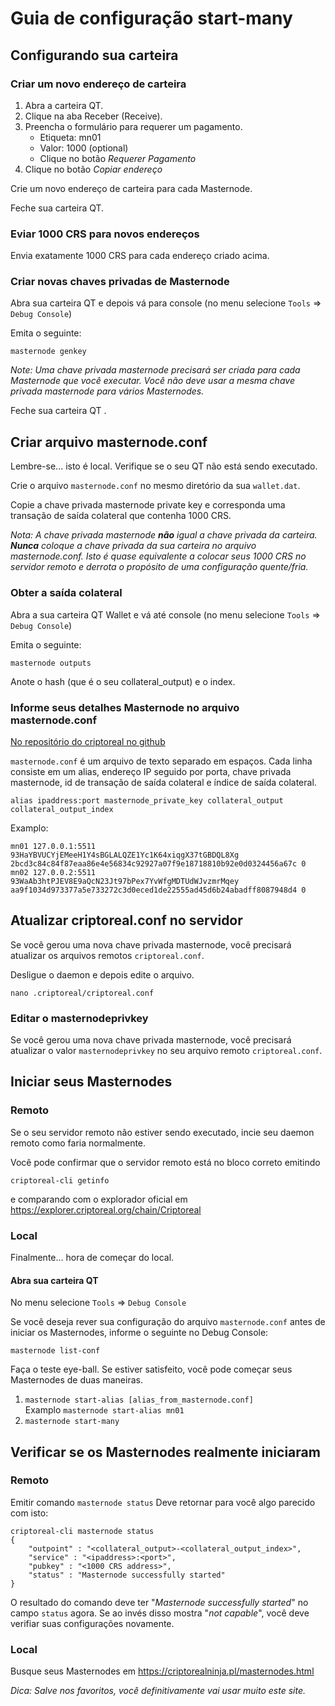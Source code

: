 # Guia de configuração start-many

## Configurando sua carteira

### Criar um novo endereço de carteira

1. Abra a carteira QT.
2. Clique na aba Receber (Receive).
3. Preencha o formulário para requerer um pagamento.
    * Etiqueta: mn01
    * Valor: 1000 (optional)
    * Clique no botão  *Requerer Pagamento* 
5. Clique no botão *Copiar endereço* 

Crie um novo endereço de carteira para cada Masternode.

Feche sua carteira QT.

### Eviar 1000 CRS para novos endereços

Envia exatamente 1000 CRS para cada endereço criado acima.

### Criar novas chaves privadas de Masternode 

Abra sua carteira QT e depois vá para console (no menu selecione `Tools` => `Debug Console`)

Emita o seguinte:

```masternode genkey```

*Note: Uma chave privada masternode precisará ser criada para cada Masternode que você executar. Você não deve usar a mesma chave privada masternode para vários Masternodes.*

Feche sua carteira QT .

## <a name="masternodeconf"></a>Criar arquivo masternode.conf 

Lembre-se... isto é local. Verifique se o seu QT não está sendo executado.

Crie o arquivo `masternode.conf` no mesmo diretório da sua `wallet.dat`.

Copie a chave privada masternode private key e corresponda uma transação de saída colateral que contenha 1000 CRS.

*Nota: A chave privada masternode **não** igual a chave privada da carteira. **Nunca** coloque a chave privada da sua carteira no arquivo masternode.conf. Isto é quase equivalente a colocar seus 1000 CRS no servidor remoto e derrota o propósito de uma configuração quente/fria.*

### Obter a saída colateral

Abra a sua carteira QT Wallet e vá até console (no menu selecione `Tools` => `Debug Console`)

Emita o seguinte:

```masternode outputs```

Anote o hash (que é o seu collateral_output) e o index.

### Informe seus detalhes Masternode no arquivo masternode.conf 
[No repositório do criptoreal no github](https://github.com/criptoreal/criptoreal/blob/master/doc/masternode_conf.md)

`masternode.conf` é um arquivo de texto separado em espaços. Cada linha consiste em um alias, endereço IP seguido por porta, chave privada masternode, id de transação de saída colateral e índice de saída colateral.

```
alias ipaddress:port masternode_private_key collateral_output collateral_output_index
```

Examplo:

```
mn01 127.0.0.1:5511 93HaYBVUCYjEMeeH1Y4sBGLALQZE1Yc1K64xiqgX37tGBDQL8Xg 2bcd3c84c84f87eaa86e4e56834c92927a07f9e18718810b92e0d0324456a67c 0
mn02 127.0.0.2:5511 93WaAb3htPJEV8E9aQcN23Jt97bPex7YvWfgMDTUdWJvzmrMqey aa9f1034d973377a5e733272c3d0eced1de22555ad45d6b24abadff8087948d4 0
```

## Atualizar criptoreal.conf no servidor

Se você gerou uma nova chave privada masternode, você precisará atualizar os arquivos remotos `criptoreal.conf`.

Desligue o daemon e depois edite o arquivo.

```nano .criptoreal/criptoreal.conf```

### Editar o masternodeprivkey

Se você gerou uma nova chave privada masternode, você precisará atualizar o valor `masternodeprivkey` no seu arquivo remoto `criptoreal.conf`.

## Iniciar seus Masternodes

### Remoto

Se o seu servidor remoto não estiver sendo executado, incie seu daemon remoto como faria normalmente. 

Você pode confirmar que o servidor remoto está no bloco correto emitindo

```criptoreal-cli getinfo```

e comparando com o explorador oficial em https://explorer.criptoreal.org/chain/Criptoreal

### Local

Finalmente... hora de começar do local.

#### Abra sua carteira QT 

No menu selecione `Tools` => `Debug Console`

Se você deseja rever sua configuração do arquivo `masternode.conf` antes de iniciar os Masternodes, informe o seguinte no Debug Console:

```masternode list-conf```

Faça o teste eye-ball. Se estiver satisfeito, você pode começar seus Masternodes de duas maneiras.

1. `masternode start-alias [alias_from_masternode.conf]`  
Examplo ```masternode start-alias mn01```
2. `masternode start-many`

## Verificar se os Masternodes realmente iniciaram

### Remoto

Emitir comando `masternode status`
Deve retornar para você algo parecido com isto:
```
criptoreal-cli masternode status
{
    "outpoint" : "<collateral_output>-<collateral_output_index>",
    "service" : "<ipaddress>:<port>",
    "pubkey" : "<1000 CRS address>",
    "status" : "Masternode successfully started"
}
```
O resultado do comando deve ter  "_Masternode successfully started_" no campo `status` agora. Se ao invés disso mostra "_not capable_", você deve verifiar suas configurações novamente.

### Local

Busque seus Masternodes em https://criptorealninja.pl/masternodes.html

_Dica: Salve nos favoritos, você definitivamente vai usar muito este site._
